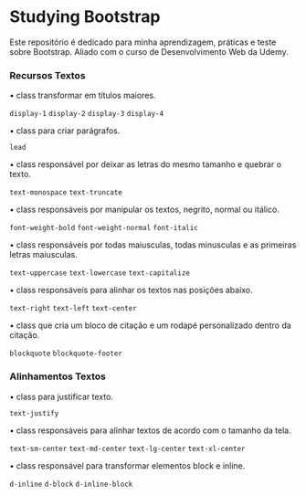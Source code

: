 
# Studying Bootstrap

Este repositório é dedicado para minha aprendizagem, práticas e teste sobre Bootstrap. Aliado com o curso de Desenvolvimento Web da Udemy.


### Recursos Textos
• class transformar em títulos maiores.

`display-1`
`display-2`
`display-3`
`display-4`

• class para criar parágrafos.

`lead`

• class responsável por deixar as letras do mesmo tamanho e quebrar o texto.

`text-monospace`
`text-truncate`

• class responsáveis por manipular os textos, negrito, normal ou itálico.

`font-weight-bold`
`font-weight-normal`
`font-italic`

• class responsáveis por todas maiusculas, todas minusculas e as primeiras letras maiusculas.

`text-uppercase`
`text-lowercase`
`text-capitalize`

• class responsáveis para alinhar os textos nas posições abaixo.

`text-right`
`text-left`
`text-center`

• class que cria um bloco de citação e um rodapé personalizado dentro da citação.

`blockquote`
`blockquote-footer`



### Alinhamentos Textos
• class para justificar texto.

`text-justify`

• class responsáveis para alinhar textos de acordo com o tamanho da tela. 

`text-sm-center`
`text-md-center`
`text-lg-center`
`text-xl-center`

• class responsável para transformar elementos block e inline.

`d-inline`
`d-block`
`d-inline-block`
